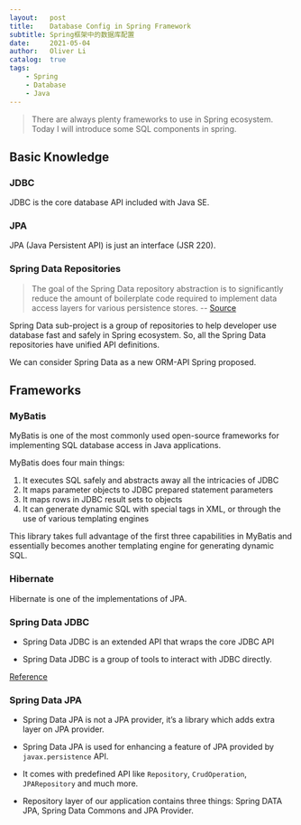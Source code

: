 ```yaml
---
layout:   post
title:    Database Config in Spring Framework
subtitle: Spring框架中的数据库配置
date:     2021-05-04
author:   Oliver Li
catalog:  true
tags:
    - Spring
    - Database
    - Java
---
```


> There are always plenty frameworks to use in Spring ecosystem. Today I will introduce some SQL components in spring.

## Basic Knowledge

### JDBC
JDBC is the core database API included with Java SE.

### JPA
JPA (Java Persistent API) is just an interface (JSR 220). 

### Spring Data Repositories
> The goal of the Spring Data repository abstraction is to significantly reduce the amount of boilerplate code required to implement data access layers for various persistence stores. -- [Source](https://docs.spring.io/spring-data/jdbc/docs/1.0.10.RELEASE/reference/html/#repositories) 

Spring Data sub-project is a group of repositories to help developer use database fast and safely in Spring ecosystem. So, all the Spring Data repositories have unified API definitions.

We can consider Spring Data as a new ORM-API Spring proposed.

## Frameworks

### MyBatis
MyBatis is one of the most commonly used open-source frameworks for implementing SQL database access in Java applications.

MyBatis does four main things:
1. It executes SQL safely and abstracts away all the intricacies of JDBC
2. It maps parameter objects to JDBC prepared statement parameters
3. It maps rows in JDBC result sets to objects
4. It can generate dynamic SQL with special tags in XML, or through the use of various templating engines

This library takes full advantage of the first three capabilities in MyBatis and essentially becomes another templating engine for generating dynamic SQL.

### Hibernate
Hibernate is one of the implementations of JPA.

### Spring Data JDBC

* Spring Data JDBC is an extended API that wraps the core JDBC API

* Spring Data JDBC is a group of tools to interact with JDBC directly.

[Reference](https://docs.spring.io/spring-data/jdbc/docs/1.0.10.RELEASE/reference/html/#jdbc.repositories)

### Spring Data JPA

* Spring Data JPA is not a JPA provider, it’s a library which adds extra layer on JPA provider.

* Spring Data JPA is used for enhancing a feature of JPA provided by `javax.persistence` API.

* It comes with predefined API like `Repository`, `CrudOperation`, `JPARepository` and much more.

* Repository layer of our application contains three things: Spring DATA JPA, Spring Data Commons and JPA Provider.
